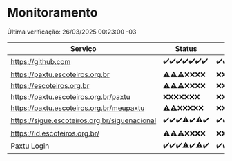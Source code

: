 # Monitoramento

Última verificação: 26/03/2025 00:23:00 -03

|Serviço|Status|Últimas 24h|
|---|---|---|
|https://github.com|<span title="2025-03-19: OK=23">✔️</span><span title="2025-03-20: OK=23">✔️</span><span title="2025-03-21: OK=23">✔️</span><span title="2025-03-22: OK=23">✔️</span><span title="2025-03-23: OK=23">✔️</span><span title="2025-03-24: OK=23">✔️</span><span title="2025-03-25: OK=2">✔️</span>|<span title="25/03/2025 00:24:00 -03 : 200">✔️</span><span title="25/03/2025 01:10:00 -03 : 200">✔️</span><span title="25/03/2025 02:10:00 -03 : 200">✔️</span><span title="25/03/2025 03:13:00 -03 : 200">✔️</span><span title="25/03/2025 04:09:00 -03 : 200">✔️</span><span title="25/03/2025 05:12:00 -03 : 200">✔️</span><span title="25/03/2025 06:09:00 -03 : 200">✔️</span><span title="25/03/2025 07:09:00 -03 : 200">✔️</span><span title="25/03/2025 08:07:00 -03 : 200">✔️</span><span title="25/03/2025 09:16:00 -03 : 200">✔️</span><span title="25/03/2025 10:20:00 -03 : 200">✔️</span><span title="25/03/2025 11:09:00 -03 : 200">✔️</span><span title="25/03/2025 12:09:00 -03 : 200">✔️</span><span title="25/03/2025 13:09:00 -03 : 200">✔️</span><span title="25/03/2025 14:08:00 -03 : 200">✔️</span><span title="25/03/2025 15:12:00 -03 : 200">✔️</span><span title="25/03/2025 16:06:00 -03 : 200">✔️</span><span title="25/03/2025 17:09:00 -03 : 200">✔️</span><span title="25/03/2025 18:08:00 -03 : 200">✔️</span><span title="25/03/2025 19:08:00 -03 : 200">✔️</span><span title="25/03/2025 20:08:00 -03 : 200">✔️</span><span title="25/03/2025 21:43:00 -03 : 200">✔️</span><span title="25/03/2025 23:18:00 -03 : 200">✔️</span><span title="26/03/2025 00:23:00 -03 : 200">✔️</span>|
|https://paxtu.escoteiros.org.br|<span title="2025-03-19: OK=2, Falhas=21">⚠️</span><span title="2025-03-20: OK=2, Falhas=21">⚠️</span><span title="2025-03-21: OK=3, Falhas=20">⚠️</span><span title="2025-03-22: Falhas=23">❌</span><span title="2025-03-23: Falhas=23">❌</span><span title="2025-03-24: Falhas=23">❌</span><span title="2025-03-25: Falhas=2">❌</span>|<span title="25/03/2025 00:24:00 -03 : 403">❌</span><span title="25/03/2025 01:10:00 -03 : 403">❌</span><span title="25/03/2025 02:10:00 -03 : 403">❌</span><span title="25/03/2025 03:13:00 -03 : 403">❌</span><span title="25/03/2025 04:09:00 -03 : 403">❌</span><span title="25/03/2025 05:12:00 -03 : 403">❌</span><span title="25/03/2025 06:09:00 -03 : 403">❌</span><span title="25/03/2025 07:09:00 -03 : 403">❌</span><span title="25/03/2025 08:07:00 -03 : 403">❌</span><span title="25/03/2025 09:16:00 -03 : 403">❌</span><span title="25/03/2025 10:20:00 -03 : 403">❌</span><span title="25/03/2025 11:09:00 -03 : 403">❌</span><span title="25/03/2025 12:09:00 -03 : 403">❌</span><span title="25/03/2025 13:09:00 -03 : 403">❌</span><span title="25/03/2025 14:08:00 -03 : 403">❌</span><span title="25/03/2025 15:12:00 -03 : 403">❌</span><span title="25/03/2025 16:06:00 -03 : 403">❌</span><span title="25/03/2025 17:09:00 -03 : 403">❌</span><span title="25/03/2025 18:08:00 -03 : 403">❌</span><span title="25/03/2025 19:08:00 -03 : 403">❌</span><span title="25/03/2025 20:08:00 -03 : 403">❌</span><span title="25/03/2025 21:43:00 -03 : 403">❌</span><span title="25/03/2025 23:18:00 -03 : 403">❌</span><span title="26/03/2025 00:23:00 -03 : 403">❌</span>|
|https://escoteiros.org.br|<span title="2025-03-19: OK=1, Falhas=22">⚠️</span><span title="2025-03-20: OK=1, Falhas=22">⚠️</span><span title="2025-03-21: OK=1, Falhas=22">⚠️</span><span title="2025-03-22: Falhas=23">❌</span><span title="2025-03-23: Falhas=23">❌</span><span title="2025-03-24: Falhas=23">❌</span><span title="2025-03-25: Falhas=2">❌</span>|<span title="25/03/2025 00:24:00 -03 : 403">❌</span><span title="25/03/2025 01:10:00 -03 : 403">❌</span><span title="25/03/2025 02:10:00 -03 : 403">❌</span><span title="25/03/2025 03:13:00 -03 : 403">❌</span><span title="25/03/2025 04:09:00 -03 : 403">❌</span><span title="25/03/2025 05:12:00 -03 : 403">❌</span><span title="25/03/2025 06:09:00 -03 : 403">❌</span><span title="25/03/2025 07:09:00 -03 : 403">❌</span><span title="25/03/2025 08:07:00 -03 : 403">❌</span><span title="25/03/2025 09:16:00 -03 : 403">❌</span><span title="25/03/2025 10:20:00 -03 : 403">❌</span><span title="25/03/2025 11:09:00 -03 : 403">❌</span><span title="25/03/2025 12:09:00 -03 : 403">❌</span><span title="25/03/2025 13:09:00 -03 : 403">❌</span><span title="25/03/2025 14:08:00 -03 : 403">❌</span><span title="25/03/2025 15:12:00 -03 : 403">❌</span><span title="25/03/2025 16:06:00 -03 : 403">❌</span><span title="25/03/2025 17:09:00 -03 : 403">❌</span><span title="25/03/2025 18:08:00 -03 : 403">❌</span><span title="25/03/2025 19:08:00 -03 : 403">❌</span><span title="25/03/2025 20:08:00 -03 : 403">❌</span><span title="25/03/2025 21:43:00 -03 : 403">❌</span><span title="25/03/2025 23:18:00 -03 : 403">❌</span><span title="26/03/2025 00:23:00 -03 : 403">❌</span>|
|https://paxtu.escoteiros.org.br/paxtu|<span title="2025-03-19: Falhas=23">❌</span><span title="2025-03-20: Falhas=23">❌</span><span title="2025-03-21: Falhas=23">❌</span><span title="2025-03-22: Falhas=23">❌</span><span title="2025-03-23: Falhas=23">❌</span><span title="2025-03-24: Falhas=23">❌</span><span title="2025-03-25: Falhas=2">❌</span>|<span title="25/03/2025 00:24:00 -03 : 403">❌</span><span title="25/03/2025 01:10:00 -03 : 403">❌</span><span title="25/03/2025 02:10:00 -03 : 403">❌</span><span title="25/03/2025 03:13:00 -03 : 403">❌</span><span title="25/03/2025 04:09:00 -03 : 403">❌</span><span title="25/03/2025 05:12:00 -03 : 403">❌</span><span title="25/03/2025 06:09:00 -03 : 403">❌</span><span title="25/03/2025 07:09:00 -03 : 403">❌</span><span title="25/03/2025 08:07:00 -03 : 403">❌</span><span title="25/03/2025 09:16:00 -03 : 403">❌</span><span title="25/03/2025 10:20:00 -03 : 403">❌</span><span title="25/03/2025 11:09:00 -03 : 403">❌</span><span title="25/03/2025 12:09:00 -03 : 403">❌</span><span title="25/03/2025 13:09:00 -03 : 403">❌</span><span title="25/03/2025 14:08:00 -03 : 403">❌</span><span title="25/03/2025 15:12:00 -03 : 403">❌</span><span title="25/03/2025 16:06:00 -03 : 403">❌</span><span title="25/03/2025 17:09:00 -03 : 403">❌</span><span title="25/03/2025 18:08:00 -03 : 403">❌</span><span title="25/03/2025 19:08:00 -03 : 403">❌</span><span title="25/03/2025 20:08:00 -03 : 403">❌</span><span title="25/03/2025 21:43:00 -03 : 403">❌</span><span title="25/03/2025 23:18:00 -03 : 403">❌</span><span title="26/03/2025 00:23:00 -03 : 403">❌</span>|
|https://paxtu.escoteiros.org.br/meupaxtu|<span title="2025-03-19: OK=1, Falhas=22">⚠️</span><span title="2025-03-20: OK=1, Falhas=22">⚠️</span><span title="2025-03-21: Falhas=23">❌</span><span title="2025-03-22: Falhas=23">❌</span><span title="2025-03-23: Falhas=23">❌</span><span title="2025-03-24: Falhas=23">❌</span><span title="2025-03-25: Falhas=2">❌</span>|<span title="25/03/2025 00:24:00 -03 : 403">❌</span><span title="25/03/2025 01:10:00 -03 : 403">❌</span><span title="25/03/2025 02:10:00 -03 : 403">❌</span><span title="25/03/2025 03:13:00 -03 : 403">❌</span><span title="25/03/2025 04:09:00 -03 : 403">❌</span><span title="25/03/2025 05:12:00 -03 : 403">❌</span><span title="25/03/2025 06:09:00 -03 : 403">❌</span><span title="25/03/2025 07:09:00 -03 : 403">❌</span><span title="25/03/2025 08:07:00 -03 : 403">❌</span><span title="25/03/2025 09:16:00 -03 : 403">❌</span><span title="25/03/2025 10:20:00 -03 : 403">❌</span><span title="25/03/2025 11:09:00 -03 : 403">❌</span><span title="25/03/2025 12:09:00 -03 : 403">❌</span><span title="25/03/2025 13:09:00 -03 : 403">❌</span><span title="25/03/2025 14:08:00 -03 : 403">❌</span><span title="25/03/2025 15:12:00 -03 : 403">❌</span><span title="25/03/2025 16:06:00 -03 : 403">❌</span><span title="25/03/2025 17:09:00 -03 : 403">❌</span><span title="25/03/2025 18:08:00 -03 : 403">❌</span><span title="25/03/2025 19:08:00 -03 : 403">❌</span><span title="25/03/2025 20:08:00 -03 : 403">❌</span><span title="25/03/2025 21:43:00 -03 : 403">❌</span><span title="25/03/2025 23:18:00 -03 : 403">❌</span><span title="26/03/2025 00:23:00 -03 : 403">❌</span>|
|https://sigue.escoteiros.org.br/siguenacional|<span title="2025-03-19: OK=23">✔️</span><span title="2025-03-20: OK=23">✔️</span><span title="2025-03-21: OK=23">✔️</span><span title="2025-03-22: OK=22, Falhas=1">⚠️</span><span title="2025-03-23: OK=23">✔️</span><span title="2025-03-24: OK=22, Falhas=1">⚠️</span><span title="2025-03-25: OK=2">✔️</span>|<span title="25/03/2025 00:24:00 -03 : 200">✔️</span><span title="25/03/2025 01:10:00 -03 : 200">✔️</span><span title="25/03/2025 02:10:00 -03 : 200">✔️</span><span title="25/03/2025 03:13:00 -03 : 200">✔️</span><span title="25/03/2025 04:09:00 -03 : 200">✔️</span><span title="25/03/2025 05:12:00 -03 : 200">✔️</span><span title="25/03/2025 06:09:00 -03 : 200">✔️</span><span title="25/03/2025 07:09:00 -03 : 200">✔️</span><span title="25/03/2025 08:07:00 -03 : 200">✔️</span><span title="25/03/2025 09:16:00 -03 : 200">✔️</span><span title="25/03/2025 10:20:00 -03 : 200">✔️</span><span title="25/03/2025 11:09:00 -03 : 0">❌</span><span title="25/03/2025 12:09:00 -03 : 200">✔️</span><span title="25/03/2025 13:09:00 -03 : 200">✔️</span><span title="25/03/2025 14:08:00 -03 : 200">✔️</span><span title="25/03/2025 15:12:00 -03 : 200">✔️</span><span title="25/03/2025 16:06:00 -03 : 200">✔️</span><span title="25/03/2025 17:09:00 -03 : 200">✔️</span><span title="25/03/2025 18:08:00 -03 : 200">✔️</span><span title="25/03/2025 19:08:00 -03 : 200">✔️</span><span title="25/03/2025 20:08:00 -03 : 200">✔️</span><span title="25/03/2025 21:43:00 -03 : 200">✔️</span><span title="25/03/2025 23:18:00 -03 : 200">✔️</span><span title="26/03/2025 00:23:00 -03 : 200">✔️</span>|
|https://id.escoteiros.org.br/|<span title="2025-03-19: OK=3, Falhas=20">⚠️</span><span title="2025-03-20: OK=5, Falhas=18">⚠️</span><span title="2025-03-21: OK=4, Falhas=19">⚠️</span><span title="2025-03-22: Falhas=23">❌</span><span title="2025-03-23: Falhas=23">❌</span><span title="2025-03-24: Falhas=23">❌</span><span title="2025-03-25: Falhas=2">❌</span>|<span title="25/03/2025 00:24:00 -03 : 403">❌</span><span title="25/03/2025 01:10:00 -03 : 403">❌</span><span title="25/03/2025 02:10:00 -03 : 403">❌</span><span title="25/03/2025 03:13:00 -03 : 403">❌</span><span title="25/03/2025 04:09:00 -03 : 403">❌</span><span title="25/03/2025 05:12:00 -03 : 403">❌</span><span title="25/03/2025 06:09:00 -03 : 403">❌</span><span title="25/03/2025 07:09:00 -03 : 403">❌</span><span title="25/03/2025 08:07:00 -03 : 403">❌</span><span title="25/03/2025 09:16:00 -03 : 403">❌</span><span title="25/03/2025 10:20:00 -03 : 403">❌</span><span title="25/03/2025 11:09:00 -03 : 403">❌</span><span title="25/03/2025 12:09:00 -03 : 403">❌</span><span title="25/03/2025 13:09:00 -03 : 403">❌</span><span title="25/03/2025 14:08:00 -03 : 403">❌</span><span title="25/03/2025 15:12:00 -03 : 403">❌</span><span title="25/03/2025 16:06:00 -03 : 403">❌</span><span title="25/03/2025 17:09:00 -03 : 403">❌</span><span title="25/03/2025 18:08:00 -03 : 403">❌</span><span title="25/03/2025 19:08:00 -03 : 403">❌</span><span title="25/03/2025 20:08:00 -03 : 403">❌</span><span title="25/03/2025 21:43:00 -03 : 403">❌</span><span title="25/03/2025 23:18:00 -03 : 403">❌</span><span title="26/03/2025 00:23:00 -03 : 403">❌</span>|
|Paxtu Login|<span title="2025-03-19: OK=23">✔️</span><span title="2025-03-20: OK=23">✔️</span><span title="2025-03-21: OK=23">✔️</span><span title="2025-03-22: OK=22, Falhas=1">⚠️</span><span title="2025-03-23: OK=23">✔️</span><span title="2025-03-24: OK=22, Falhas=1">⚠️</span><span title="2025-03-25: OK=2">✔️</span>|<span title="25/03/2025 00:24:00 -03 : 200">✔️</span><span title="25/03/2025 01:10:00 -03 : 200">✔️</span><span title="25/03/2025 02:10:00 -03 : 200">✔️</span><span title="25/03/2025 03:13:00 -03 : 200">✔️</span><span title="25/03/2025 04:09:00 -03 : 200">✔️</span><span title="25/03/2025 05:12:00 -03 : 200">✔️</span><span title="25/03/2025 06:09:00 -03 : 200">✔️</span><span title="25/03/2025 07:09:00 -03 : 200">✔️</span><span title="25/03/2025 08:07:00 -03 : 200">✔️</span><span title="25/03/2025 09:16:00 -03 : 200">✔️</span><span title="25/03/2025 10:20:00 -03 : 200">✔️</span><span title="25/03/2025 11:09:00 -03 : 200">✔️</span><span title="25/03/2025 12:09:00 -03 : 200">✔️</span><span title="25/03/2025 13:09:00 -03 : 200">✔️</span><span title="25/03/2025 14:08:00 -03 : 200">✔️</span><span title="25/03/2025 15:12:00 -03 : 200">✔️</span><span title="25/03/2025 16:06:00 -03 : 200">✔️</span><span title="25/03/2025 17:09:00 -03 : 200">✔️</span><span title="25/03/2025 18:08:00 -03 : 200">✔️</span><span title="25/03/2025 19:08:00 -03 : 200">✔️</span><span title="25/03/2025 20:08:00 -03 : 200">✔️</span><span title="25/03/2025 21:43:00 -03 : 200">✔️</span><span title="25/03/2025 23:18:00 -03 : 200">✔️</span><span title="26/03/2025 00:23:00 -03 : 200">✔️</span>|
